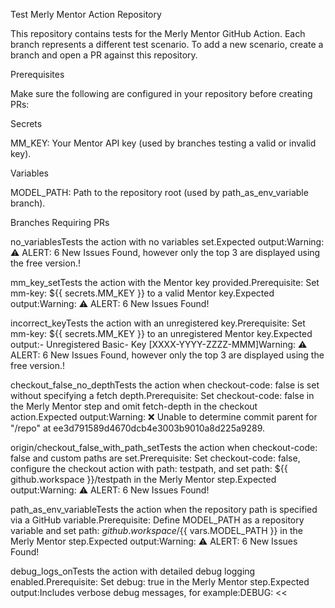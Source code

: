 Test Merly Mentor Action Repository

This repository contains tests for the Merly Mentor GitHub Action. Each branch represents a different test scenario. To add a new scenario, create a branch and open a PR against this repository.

Prerequisites

Make sure the following are configured in your repository before creating PRs:

Secrets

MM_KEY: Your Mentor API key (used by branches testing a valid or invalid key).

Variables

MODEL_PATH: Path to the repository root (used by path_as_env_variable branch).

Branches Requiring PRs

no_variablesTests the action with no variables set.Expected output:Warning: ⚠️ ALERT: 6 New Issues Found, however only the top 3 are displayed using the free version.!

mm_key_setTests the action with the Mentor key provided.Prerequisite: Set mm-key: ${{ secrets.MM_KEY }} to a valid Mentor key.Expected output:Warning: ⚠️ ALERT: 6 New Issues Found!

incorrect_keyTests the action with an unregistered key.Prerequisite: Set mm-key: ${{ secrets.MM_KEY }} to an unregistered Mentor key.Expected output:- Unregistered Basic- Key [XXXX-YYYY-ZZZZ-MMM]Warning: ⚠️ ALERT: 6 New Issues Found, however only the top 3 are displayed using the free version.!

checkout_false_no_depthTests the action when checkout-code: false is set without specifying a fetch depth.Prerequisite: Set checkout-code: false in the Merly Mentor step and omit fetch-depth in the checkout action.Expected output:Warning: ❌ Unable to determine commit parent for "/repo" at ee3d791589d4670dcb4e3003b9010a8d225a9289.

origin/checkout_false_with_path_setTests the action when checkout-code: false and custom paths are set.Prerequisite: Set checkout-code: false, configure the checkout action with path: testpath, and set path: ${{ github.workspace }}/testpath in the Merly Mentor step.Expected output:Warning: ⚠️ ALERT: 6 New Issues Found!

path_as_env_variableTests the action when the repository path is specified via a GitHub variable.Prerequisite: Define MODEL_PATH as a repository variable and set path: ${{ github.workspace }}/${{ vars.MODEL_PATH }} in the Merly Mentor step.Expected output:Warning: ⚠️ ALERT: 6 New Issues Found!

debug_logs_onTests the action with detailed debug logging enabled.Prerequisite: Set debug: true in the Merly Mentor step.Expected output:Includes verbose debug messages, for example:DEBUG: <<

